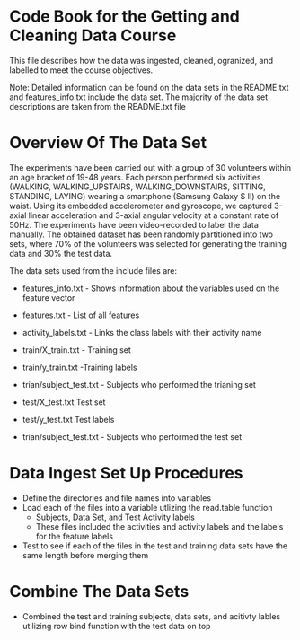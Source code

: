 # Code Book for the Getting and Cleaning Data Course

This file describes how the data was ingested, cleaned, ogranized, and labelled to meet the course objectives.

Note: Detailed information can be found on the data sets in the README.txt and features_info.txt include the data set. The majority of the data set descriptions are taken from the README.txt file

# Overview Of The Data Set

The experiments have been carried out with a group of 30 volunteers within an age bracket of 19-48 years. Each person performed six activities (WALKING, WALKING_UPSTAIRS, WALKING_DOWNSTAIRS, SITTING, STANDING, LAYING) wearing a smartphone (Samsung Galaxy S II) on the waist. Using its embedded accelerometer and gyroscope, we captured 3-axial linear acceleration and 3-axial angular velocity at a constant rate of 50Hz. The experiments have been video-recorded to label the data manually. The obtained dataset has been randomly partitioned into two sets, where 70% of the volunteers was selected for generating the training data and 30% the test data.

The data sets used from the include files are:

- features_info.txt - Shows information about the variables used on the feature vector

- features.txt - List of all features

- activity_labels.txt - Links the class labels with their activity name

- train/X_train.txt - Training set

- train/y_train.txt -Training labels
 
- trian/subject_test.txt - Subjects who performed the trianing set

- test/X_test.txt Test set

- test/y_test.txt Test labels
 
- trian/subject_test.txt - Subjects who performed the test set

# Data Ingest Set Up Procedures

* Define the directories and file names into variables
* Load each of the files into a variable utlizing the read.table function
   * Subjects, Data Set, and Test Activity labels
   * These files included the activities and activity labels and the labels for the feature labels
* Test to see if each of the files in the test and training data sets have the same length before merging them

# Combine The Data Sets

* Combined the test and training subjects, data sets, and acitivty lables utilizing row bind function with the test data on top

 


